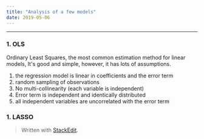 ```yaml
---
title: "Analysis of a few models"
date: 2019-05-06
---
```


---------------------
### 1.  OLS
Ordinary Least Squares, the most common estimation method for linear models,
It's good and simple, however, it has lots of assumptions.
1. the regression model is linear in coefficients and the error term
2. random sampling of observations
3. No multi-collinearity (each variable  is independent)
4. Error term is independent and identically distributed
5. all independent variables are uncorrelated with the error term
### 1.  LASSO



> Written with [StackEdit](https://stackedit.io/).
<!--stackedit_data:
eyJoaXN0b3J5IjpbNjcxOTY1NjE0LDE4OTc1OTQ2ODYsLTI5MT
M0NjQzOCw4NDE5MzI3OTBdfQ==
-->